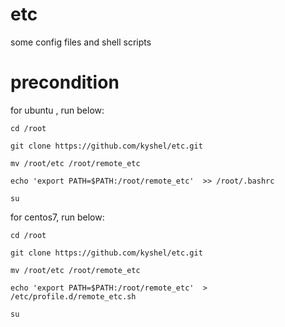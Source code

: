 


# etc
some config files and shell scripts


# precondition


for ubuntu , run below:
```
cd /root

git clone https://github.com/kyshel/etc.git

mv /root/etc /root/remote_etc

echo 'export PATH=$PATH:/root/remote_etc'  >> /root/.bashrc

su

```



for centos7, run below:
```
cd /root

git clone https://github.com/kyshel/etc.git

mv /root/etc /root/remote_etc

echo 'export PATH=$PATH:/root/remote_etc'  > /etc/profile.d/remote_etc.sh

su

```
